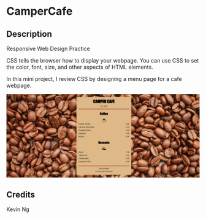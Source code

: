 # CamperCafe

## Description
Responsive Web Design Practice

CSS tells the browser how to display your webpage. You can use CSS to set the color, font, size, and other aspects of HTML elements.

In this mini project, I review CSS by designing a menu page for a cafe webpage.

![CamperCafe](campercafe.png)

## Credits
Kevin Ng